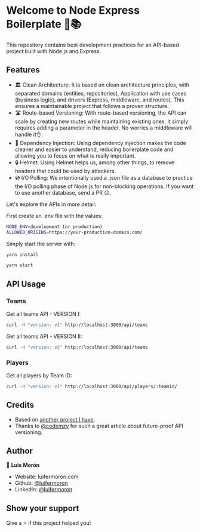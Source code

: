 # Welcome to Node Express Boilerplate  🦾📚

This repository contains best development practices for an API-based project built with Node.js and Express.

## Features

* 🏛️ Clean Architecture: It is based on clean architecture principles, with separated domains (entities, repositories), Application with use cases (business logic), and drivers (Express, middleware, and routes). This ensures a maintainable project that follows a proven structure.
* 🛣️ Route-based Versioning: With route-based versioning, the API can scale by creating new routes while maintaining existing ones. It simply requires adding a parameter in the header. No worries a middleware will handle it👌.
* 💉 Dependency Injection: Using dependency injection makes the code cleaner and easier to understand, reducing boilerplate code and allowing you to focus on what is really important.
* 🔒 Helmet: Using Helmet helps us, among other things, to remove headers that could be used by attackers.
* 💿 I/O Polling: We intentionally used a .json file as a database to practice the I/O polling phase of Node.js for non-blocking operations. If you want to use another database, send a PR 😉.

Let's explore the APIs in more detail:

First create an .env file with the values:

```sh
NODE_ENV=development (or production)
ALLOWED_ORIGINS=https://your-production-domain.com/
```

Simply start the server with:

```sh
yarn install

yarn start
```


## API Usage
### Teams
Get all teams API - VERSION I:

```sh
curl -H "version: v1" http://localhost:3000/api/teams
```

Get all teams API - VERSION II:

```sh
curl -H "version: v2" http://localhost:3000/api/teams
```

### Players
Get all players by Team ID:

```sh
curl -H "version: v1" http://localhost:3000/api/players/:teamid/
```

## Credits
* Based on [another project I have](https://github.com/luifermoron/node-express-boilerplate).
* Thanks to [@codemzy](https://www.codemzy.com/blog/nodejs-api-versioning) for such a great article about future-proof API versioning.

## Author

👤 **Luis Morón**

- Website: luifermoron.com
- Github: [@luifermoron](https://github.com/luifermoron)
- LinkedIn: [@luifermoron](https://linkedin.com/in/luifermoron)

## Show your support

Give a ⭐️ if this project helped you!